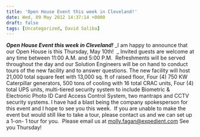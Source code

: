 ```yaml
---
title: 'Open House Event this week in Cleveland!'
date: Wed, 09 May 2012 14:37:14 +0000
draft: false
tags: [Uncategorized, David Saliba]
---
```


**_Open House Event this week in Cleveland!_** _I am happy to announce that our Open House is this Thursday, May 10th!  _ Invited guests are welcome at any time between 11:00 A.M. and 5:00 P.M.  Refreshments will be served throughout the day and our Solution Engineers will be on hand to conduct tours of the new facility and to answer questions. The new facility will host 21,000 total square feet with 13,000 sq. ft of raised floor, Four (4) 750 KW Caterpillar generators, 500 tons of cooling with 16 total CRAC units, Four (4) total UPS units, multi-tiered security system to include Biometric & Electronic Photo ID Card Access Control System, two mantraps and CCTV security systems. I have had a blast being the company spokesperson for this event and I hope to see you this week.  If you are unable to make the event but would still like to take a tour, please contact us and we can set up a 1-on- 1 tour for you.  Please email us at [molly.fagan@expedient.com](mailto:molly.fagan@expedient.com) See you Thursday!